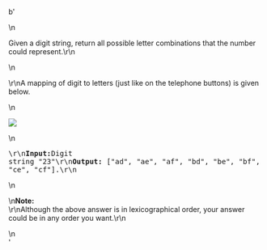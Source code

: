 b'<div class="question-description">\n<p><p>Given a digit string, return all possible letter combinations that the number could represent.\r\n</p>\n<p>\r\nA mapping of digit to letters (just like on the telephone buttons) is given below.</p>\n<p><img src="http://upload.wikimedia.org/wikipedia/commons/thumb/7/73/Telephone-keypad2.svg/200px-Telephone-keypad2.svg.png"/></p>\n<pre>\r\n<b>Input:</b>Digit string "23"\r\n<b>Output:</b> ["ad", "ae", "af", "bd", "be", "bf", "cd", "ce", "cf"].\r\n</pre>\n<p>\n<b>Note:</b><br/>\r\nAlthough the above answer is in lexicographical order, your answer could be in any order you want.\r\n</p></p>\n</div>'